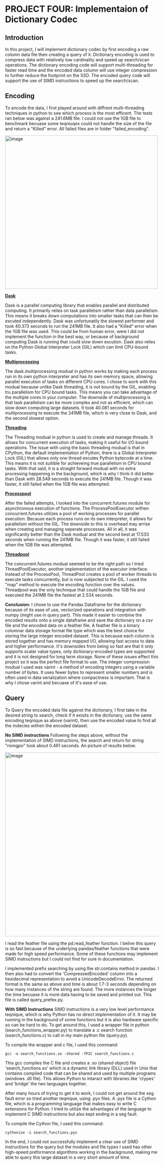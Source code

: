 # PROJECT FOUR: Implementaion of Dictionary Codec

## Introduction
In this project, I will implement dictionary codec by first encoding a raw column data file then creating a query of it. Dictionary encoding is used to compress data with relatively low cardinality and speed up search/scan operations. The dictionary encoding code will support multi-threading for faster read time and the encoded data column will use integer compression to further reduce the footprint on the SSD. The encoded query code will support the use of SIMD instructions to speed up the search/scan.


## Encoding
To encode the data, I first played around with diffrent multi-threading techniques in python to see which process is the most efficent. The tests ran below was against a 241.6MB file. I could not use the 1GB file to benchmark becuase some teqniuqes could not handle the size of the file and return a "Killed" error. All failed files are in folder "failed_encoding".

<img width="500" alt="image" src="https://github.com/rienajahnke1/ECSE4320_Adv_CompSys/assets/57211117/3abe97dc-5724-45ff-a608-bbd0e2ea1e38">


**<ins>Dask</ins>**

Dask is a parallel computing library that enables parallel and distributed computing. It primarily relies on task parallelism rather than data parallelism. This means it breaks down computations into smaller tasks that can then be excuted independently. Dask was unfortunatily the slowest performer and took 40.373 seconds to run the 241MB file. It also had a "Killed" error when the 1GB file was used. This could be from human error, were I did not implement the function in the best way, or because of background computing Dask is running that could slow down excution. Dask also relies on the Python Global Interpreter Lock (GIL) which can limit CPU-bound tasks.

**<ins>Multiprocessing</ins>**

The dask.multiprocessing modual in python works by making each process run in its own python interpreter and has its own memory space, allowing parallel execution of tasks on different CPU cores. I chose to work with this modual because unlike Dask threading, it is not bound by the GIL, enabling tru parallelism for CPU bound tasks. This means you can take advantage of the multiple cores in your computer. The downside of multiprocessing is that task parallelism can be more complex and not as efficient, which can slow down computing large datasets. It took 40.081 seconds for multiprocessing to execute the 241MB file, which is very close to Dask, and the second slowest option.

**<ins>Threading</ins>**

The Threading modual in python is used to create and manage threads. It allows for concurrent execution of tasks, making it useful for I/O bound operations. The issue with using the basic threading modual is that in CPython, the default implementation of Python, there is a Global Interpreter Lock (GIL) that allows only one thread excutes Python bytecode at a time. This means it is not suitible for achieveing true parallelism in CPU bound tasks. With that said, it is a straight forward modual with no extra processing happening in the background, which is why I think it did better than Dask with 28.549 seconds to execute the 241MB file. Though it was faster, it still failed when the 1GB file was attempted.

**<ins>Processpool</ins>**

After the failed attempts, I looked into the concurrent.futures module for asynchronous execution of functions. The ProcessPoolExecutor withen concurrent.futures utilizes a pool of working processes for parallel execution. Because each process runs on its own interpreter, it allows for parallelism without the GIL. The downside to this is overhead may arrise when creating and managing seperate processes. All in all, it was significantly better than the Dask modual and the second best at 17.533 seconds when running the 241MB file. Though it was faster, it still failed when the 1GB file was attempted.

**<ins>Threadpool</ins>**

The concurrent.futures modual seemed to be the right path so I tried ThreadPoolExecutor, another implementation of the executor interface. Instead of the ProcessPool, ThreadPool creates a pool of worker threads to execute tasks concurrently, but is now subjected to the GIL. I used the "map" method to execute the encoding function over the values. Threadpool was the only technique that could handle the 1GB file and executed the 241MB file the fastest at 2.534 seconds. 



  **Conclusion:** 
I chose to use the Pandas Dataframe for the dictionary because of its ease of use, vectorized operations and integration with numpy (might use in query part). This made it easier to combine the encoded results onto a single dataframe and save the dictionary on a csv file and the encoded data on a feather file.
A feather file is a binary columnar data storage format file type which was the best choice for storing the large integer encoded dataset. This is because each column is stored together and has memory mapped I/O, allowing fast access to data and higher performance. It's downsides from being so fast are that it only supports scalar value types, only dictionary-encoded types are supported and it is not designed for long term storage. None of these issues effect this project so it was the perfect file format to use. 
The integer compression modual I used was varint - a method of encoding integers using a variable number of bytes. It uses fewer bytes to represent smaller numbers and is often used in data serialization where compactness is important. That is why I chose varint and becuase of it's ease of use.

## Query

To Query the encoded data file against the dictionary, I first take in the desired string to search, check if it exisits in the dictionary, use the same encoding teqnique as above (varint), then use the encoded value to find all the indecies withen the encoded dataset. 

**No SIMD instructions**
Following the steps above, without the implementation of SIMD instructions, the search and return for string "nsmgpo" took about 0.461 seconds. An picture of results below.

<img width="600" alt="image" src=https://github.com/rienajahnke1/ECSE4320_Adv_CompSys/assets/57211117/0f4c18a6-0345-469a-864b-e124c6da6b7d>



I read the feather file using the pd.read_feather function. I belive this query is so fast because of the underlying pandas/feather functions that were made for high speed performance. Some of these functions may implement SIMD instructions but I could not find for sure in documentation.



I implemented prefix searching by using the str.contains method in pandas. I then also had to convert the 'CompressedEncoded' column into a hexidecimal representation to avoid a UnicodeDecodeError. The returned format is the same as above and time is about 1.7-3 seconds depending on how many instances of the string are found. The more instances the longer the time becuase it is more data having to be saved and printed out. This file is called query_prefex.py.


**With SIMD Instructions**
SIMD instructions is a very low level performance teqnique, which is why Python has no direct implementation of it. It may be running in the background of some functions but it is also hardware specific so can be hard to do. To get around this, I used a wrapper file in python (search_functions_wrapper.py) to translate a .c search function (search_functions.c) to call in my main python file (query.py).

To compile the wrapper and c file, I used this command:

    gcc -o search_functions.so -shared -fPIC search_functions.c

This gcc compiles the C file and creates a .so (shared object) file 'search_functions.so' which is a dynamic link library (DLL) used in Unix that contains compiled code that can be shared and used by multiple programs (windows .dll file). This allows Python to intaract with libraries like 'ctypes' and 'bridge' the two languages together.



After many hours of trying to get it to work, I could not get around the seg fault error so tried another teqnique, using .pyx files. A .pyx file is a Cython file, which is a programming language that makes easy to write C extensions for Python. I tried to utilize the advantages of the language to implement C SIMD instructions but also kept ending in a seg fault.

To compile the Cython file, I used this command:

    cythonize -i search_functions.pyx


In the end, I could not successfully implement a clear use of SIMD instructions for the query but the modules and file types I used has other high-speed preformance algorithms working in the background, making me able to query this large dataset in a very short amount of time.
